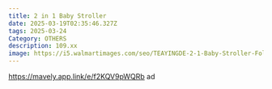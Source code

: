```yaml
---
title: 2 in 1 Baby Stroller
date: 2025-03-19T02:35:46.327Z
tags: 2025-03-24
Category: OTHERS
description: 109.xx
image: https://i5.walmartimages.com/seo/TEAYINGDE-2-1-Baby-Stroller-Foldable-Lightweight-Carriage-Reversible-Bassinet-Pram-Toddler-Travel-Stroller-Cup-Holder-Storage-Bag-Brown_778d54eb-c00d-4bd2-adbf-9b64c826d513.bb839784afb58c8de04c16c8d850d90b.jpeg?odnHeight=640&odnWidth=640&odnBg=FFFFFF
---
```

https://mavely.app.link/e/f2KQV9pWQRb   ad